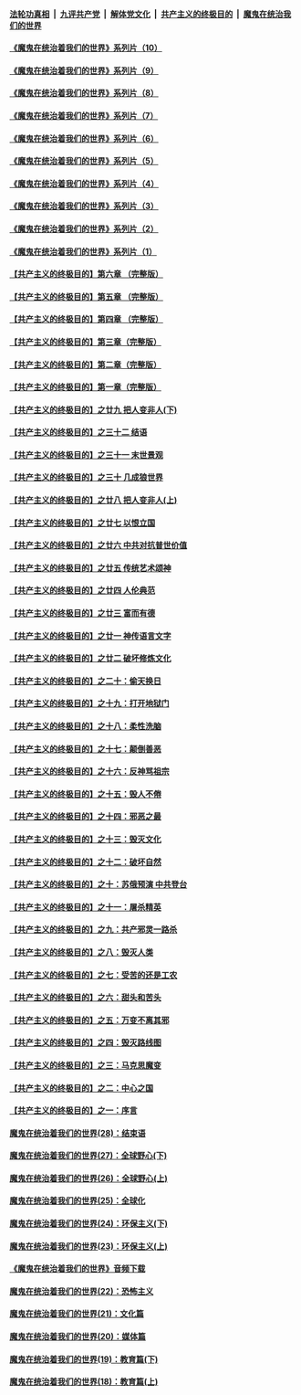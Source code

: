 ####  [法轮功真相](../../../../basic/blob/master/README.md?t=09020802) &nbsp;|&nbsp; [九评共产党](../../../../9ping.md/blob/master/README.md?t=09020802) &nbsp;|&nbsp; [解体党文化](../../../../jtdwh.md/blob/master/README.md?t=09020802)  &nbsp;|&nbsp; [共产主义的终极目的](../../../../gczydzjmd.md/blob/master/README.md?t=09020802) &nbsp;|&nbsp; [魔鬼在统治我们的世界](../../../../mgztzwmdsj.md/blob/master/README.md?t=09020802) 

#### [《魔鬼在统治着我们的世界》系列片（10）](../pages/nsc422/n12292670.md?t=09020802) 

#### [《魔鬼在统治着我们的世界》系列片（9）](../pages/nsc422/n12290859.md?t=09020802) 

#### [《魔鬼在统治着我们的世界》系列片（8）](../pages/nsc422/n12287445.md?t=09020802) 

#### [《魔鬼在统治着我们的世界》系列片（7）](../pages/nsc422/n12283425.md?t=09020802) 

#### [《魔鬼在统治着我们的世界》系列片（6）](../pages/nsc422/n12282314.md?t=09020802) 

#### [《魔鬼在统治着我们的世界》系列片（5）](../pages/nsc422/n12281419.md?t=09020802) 

#### [《魔鬼在统治着我们的世界》系列片（4）](../pages/nsc422/n12274024.md?t=09020802) 

#### [《魔鬼在统治着我们的世界》系列片（3）](../pages/nsc422/n12271322.md?t=09020802) 

#### [《魔鬼在统治着我们的世界》系列片（2）](../pages/nsc422/n12269049.md?t=09020802) 

#### [《魔鬼在统治着我们的世界》系列片（1）](../pages/nsc422/n12267575.md?t=09020802) 

#### [【共产主义的终极目的】第六章 （完整版）](../pages/nsc422/n11428913.md?t=09020802) 

#### [【共产主义的终极目的】第五章 （完整版）](../pages/nsc422/n11428912.md?t=09020802) 

#### [【共产主义的终极目的】第四章 （完整版）](../pages/nsc422/n11428907.md?t=09020802) 

#### [【共产主义的终极目的】第三章（完整版）](../pages/nsc422/n11428848.md?t=09020802) 

#### [【共产主义的终极目的】第二章（完整版）](../pages/nsc422/n11428831.md?t=09020802) 

#### [【共产主义的终极目的】第一章（完整版）](../pages/nsc422/n11417651.md?t=09020802) 

#### [【共产主义的终极目的】之廿九 把人变非人(下)](../pages/nsc422/n11344140.md?t=09020802) 

#### [【共产主义的终极目的】之三十二 结语](../pages/nsc422/n11360535.md?t=09020802) 

#### [【共产主义的终极目的】之三十一 末世景观](../pages/nsc422/n11351129.md?t=09020802) 

#### [【共产主义的终极目的】之三十 几成狼世界](../pages/nsc422/n11348280.md?t=09020802) 

#### [【共产主义的终极目的】之廿八 把人变非人(上)](../pages/nsc422/n11340492.md?t=09020802) 

#### [【共产主义的终极目的】之廿七 以恨立国](../pages/nsc422/n11336944.md?t=09020802) 

#### [【共产主义的终极目的】之廿六 中共对抗普世价值](../pages/nsc422/n11324785.md?t=09020802) 

#### [【共产主义的终极目的】之廿五 传统艺术颂神](../pages/nsc422/n11296396.md?t=09020802) 

#### [【共产主义的终极目的】之廿四 人伦典范](../pages/nsc422/n11296397.md?t=09020802) 

#### [【共产主义的终极目的】之廿三 富而有德](../pages/nsc422/n11283598.md?t=09020802) 

#### [【共产主义的终极目的】之廿一 神传语言文字](../pages/nsc422/n11263265.md?t=09020802) 

#### [【共产主义的终极目的】之廿二 破坏修炼文化](../pages/nsc422/n11245728.md?t=09020802) 

#### [【共产主义的终极目的】之二十：偷天换日](../pages/nsc422/n11238846.md?t=09020802) 

#### [【共产主义的终极目的】之十九：打开地狱门](../pages/nsc422/n11206376.md?t=09020802) 

#### [【共产主义的终极目的】之十八：柔性洗脑](../pages/nsc422/n11199994.md?t=09020802) 

#### [【共产主义的终极目的】之十七：颠倒善恶](../pages/nsc422/n11179782.md?t=09020802) 

#### [【共产主义的终极目的】之十六：反神骂祖宗](../pages/nsc422/n11166798.md?t=09020802) 

#### [【共产主义的终极目的】之十五：毁人不倦](../pages/nsc422/n11166792.md?t=09020802) 

#### [【共产主义的终极目的】之十四：邪恶之最](../pages/nsc422/n11150249.md?t=09020802) 

#### [【共产主义的终极目的】之十三：毁灭文化](../pages/nsc422/n11135227.md?t=09020802) 

#### [【共产主义的终极目的】之十二：破坏自然](../pages/nsc422/n11135214.md?t=09020802) 

#### [【共产主义的终极目的】之十：苏俄预演 中共登台](../pages/nsc422/n11118424.md?t=09020802) 

#### [【共产主义的终极目的】之十一：屠杀精英](../pages/nsc422/n11118442.md?t=09020802) 

#### [【共产主义的终极目的】之九：共产邪灵一路杀](../pages/nsc422/n11114139.md?t=09020802) 

#### [【共产主义的终极目的】之八：毁灭人类](../pages/nsc422/n11108503.md?t=09020802) 

#### [【共产主义的终极目的】之七：受苦的还是工农](../pages/nsc422/n11101809.md?t=09020802) 

#### [【共产主义的终极目的】之六：甜头和苦头](../pages/nsc422/n11096971.md?t=09020802) 

#### [【共产主义的终极目的】之五：万变不离其邪](../pages/nsc422/n11091285.md?t=09020802) 

#### [【共产主义的终极目的】之四：毁灭路线图](../pages/nsc422/n11086284.md?t=09020802) 

#### [【共产主义的终极目的】之三：马克思魔变](../pages/nsc422/n11061941.md?t=09020802) 

#### [【共产主义的终极目的】之二：中心之国](../pages/nsc422/n11047728.md?t=09020802) 

#### [【共产主义的终极目的】之一：序言](../pages/nsc422/n11086077.md?t=09020802) 

#### [魔鬼在统治着我们的世界(28)：结束语](../pages/nsc422/n10936246.md?t=09020802) 

#### [魔鬼在统治着我们的世界(27)：全球野心(下)](../pages/nsc422/n10928319.md?t=09020802) 

#### [魔鬼在统治着我们的世界(26)：全球野心(上)](../pages/nsc422/n10900318.md?t=09020802) 

#### [魔鬼在统治着我们的世界(25)：全球化](../pages/nsc422/n10788205.md?t=09020802) 

#### [魔鬼在统治着我们的世界(24)：环保主义(下)](../pages/nsc422/n10695307.md?t=09020802) 

#### [魔鬼在统治着我们的世界(23)：环保主义(上)](../pages/nsc422/n10688613.md?t=09020802) 

#### [《魔鬼在统治着我们的世界》音频下载](../pages/nsc422/n10635553.md?t=09020802) 

#### [魔鬼在统治着我们的世界(22)：恐怖主义](../pages/nsc422/n10614727.md?t=09020802) 

#### [魔鬼在统治着我们的世界(21)：文化篇](../pages/nsc422/n10597706.md?t=09020802) 

#### [魔鬼在统治着我们的世界(20)：媒体篇](../pages/nsc422/n10586579.md?t=09020802) 

#### [魔鬼在统治着我们的世界(19)：教育篇(下)](../pages/nsc422/n10564808.md?t=09020802) 

#### [魔鬼在统治着我们的世界(18)：教育篇(上)](../pages/nsc422/n10526970.md?t=09020802) 

